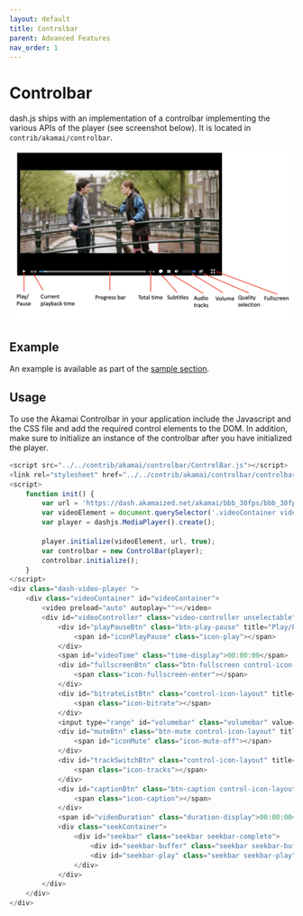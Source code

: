 ```yaml
---
layout: default
title: Controlbar
parent: Advanced Features
nav_order: 1
---
```


# Controlbar
dash.js ships with an implementation of a controlbar implementing the various APIs of the player (see screenshot below).
It is located in `contrib/akamai/controlbar`.

<img src="/assets/images/controlbar.png" />

## Example
An example is available as part of the [sample section](https://reference.dashif.org/dash.js/nightly/samples/getting-started/controlbar.html).

## Usage
To use the Akamai Controlbar in your application include the Javascript and the CSS file and add the required control elements to the DOM. In addition, make sure 
to initialize an instance of the controlbar after you have initialized the player.

```javascript
<script src="../../contrib/akamai/controlbar/ControlBar.js"></script>
<link rel="stylesheet" href="../../contrib/akamai/controlbar/controlbar.css">
<script>
    function init() {
        var url = 'https://dash.akamaized.net/akamai/bbb_30fps/bbb_30fps.mpd';
        var videoElement = document.querySelector('.videoContainer video');
        var player = dashjs.MediaPlayer().create();

        player.initialize(videoElement, url, true);
        var controlbar = new ControlBar(player);
        controlbar.initialize();
    }
</script>
<div class="dash-video-player ">
    <div class="videoContainer" id="videoContainer">
        <video preload="auto" autoplay=""></video>
        <div id="videoController" class="video-controller unselectable">
            <div id="playPauseBtn" class="btn-play-pause" title="Play/Pause">
                <span id="iconPlayPause" class="icon-play"></span>
            </div>
            <span id="videoTime" class="time-display">00:00:00</span>
            <div id="fullscreenBtn" class="btn-fullscreen control-icon-layout" title="Fullscreen">
                <span class="icon-fullscreen-enter"></span>
            </div>
            <div id="bitrateListBtn" class="control-icon-layout" title="Bitrate List">
                <span class="icon-bitrate"></span>
            </div>
            <input type="range" id="volumebar" class="volumebar" value="1" min="0" max="1" step=".01">
            <div id="muteBtn" class="btn-mute control-icon-layout" title="Mute">
                <span id="iconMute" class="icon-mute-off"></span>
            </div>
            <div id="trackSwitchBtn" class="control-icon-layout" title="A/V Tracks">
                <span class="icon-tracks"></span>
            </div>
            <div id="captionBtn" class="btn-caption control-icon-layout" title="Closed Caption">
                <span class="icon-caption"></span>
            </div>
            <span id="videoDuration" class="duration-display">00:00:00</span>
            <div class="seekContainer">
                <div id="seekbar" class="seekbar seekbar-complete">
                    <div id="seekbar-buffer" class="seekbar seekbar-buffer"></div>
                    <div id="seekbar-play" class="seekbar seekbar-play"></div>
                </div>
            </div>
        </div>
    </div>
</div>
```



